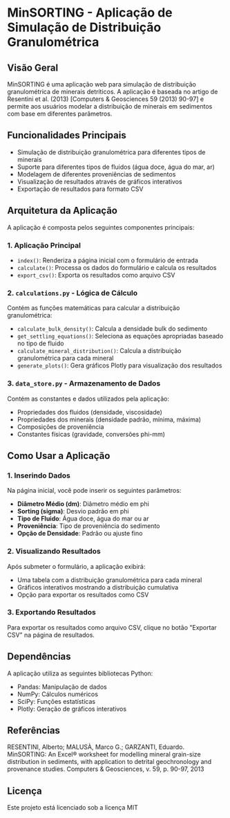 # MinSORTING - Aplicação de Simulação de Distribuição Granulométrica

## Visão Geral

MinSORTING é uma aplicação web para simulação de distribuição granulométrica de minerais detríticos. A aplicação é baseada no artigo de Resentini et al. (2013) [Computers & Geosciences 59 (2013) 90-97] e permite aos usuários modelar a distribuição de minerais em sedimentos com base em diferentes parâmetros.

## Funcionalidades Principais

- Simulação de distribuição granulométrica para diferentes tipos de minerais
- Suporte para diferentes tipos de fluidos (água doce, água do mar, ar)
- Modelagem de diferentes proveniências de sedimentos
- Visualização de resultados através de gráficos interativos
- Exportação de resultados para formato CSV

## Arquitetura da Aplicação

A aplicação é composta pelos seguintes componentes principais:

### 1. Aplicação Principal

- `index()`: Renderiza a página inicial com o formulário de entrada
- `calculate()`: Processa os dados do formulário e calcula os resultados
- `export_csv()`: Exporta os resultados como arquivo CSV

### 2. `calculations.py` - Lógica de Cálculo

Contém as funções matemáticas para calcular a distribuição granulométrica:

- `calculate_bulk_density()`: Calcula a densidade bulk do sedimento
- `get_settling_equations()`: Seleciona as equações apropriadas baseado no tipo de fluido
- `calculate_mineral_distribution()`: Calcula a distribuição granulométrica para cada mineral
- `generate_plots()`: Gera gráficos Plotly para visualização dos resultados

### 3. `data_store.py` - Armazenamento de Dados

Contém as constantes e dados utilizados pela aplicação:

- Propriedades dos fluidos (densidade, viscosidade)
- Propriedades dos minerais (densidade padrão, mínima, máxima)
- Composições de proveniência
- Constantes físicas (gravidade, conversões phi-mm)

## Como Usar a Aplicação

### 1. Inserindo Dados

Na página inicial, você pode inserir os seguintes parâmetros:

- **Diâmetro Médio (dm)**: Diâmetro médio em phi
- **Sorting (sigma)**: Desvio padrão em phi
- **Tipo de Fluido**: Água doce, água do mar ou ar
- **Proveniência**: Tipo de proveniência do sedimento
- **Opção de Densidade**: Padrão ou ajuste fino

### 2. Visualizando Resultados

Após submeter o formulário, a aplicação exibirá:

- Uma tabela com a distribuição granulométrica para cada mineral
- Gráficos interativos mostrando a distribuição cumulativa
- Opção para exportar os resultados como CSV

### 3. Exportando Resultados

Para exportar os resultados como arquivo CSV, clique no botão "Exportar CSV" na página de resultados.

## Dependências

A aplicação utiliza as seguintes bibliotecas Python:

- Pandas: Manipulação de dados
- NumPy: Cálculos numéricos
- SciPy: Funções estatísticas
- Plotly: Geração de gráficos interativos

## Referências

RESENTINI, Alberto; MALUSÀ, Marco G.; GARZANTI, Eduardo. MinSORTING: An Excel® worksheet for modelling mineral grain-size distribution in sediments, with application to detrital geochronology and provenance studies. Computers & Geosciences, v. 59, p. 90-97, 2013

## Licença

Este projeto está licenciado sob a licença MIT 
